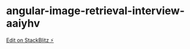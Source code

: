 # angular-image-retrieval-interview-aaiyhv

[Edit on StackBlitz ⚡️](https://stackblitz.com/edit/angular-image-retrieval-interview-aaiyhv)